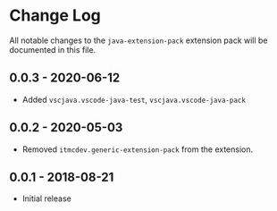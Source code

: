 # Change Log
All notable changes to the `java-extension-pack` extension pack will be documented in this file.

## 0.0.3 - 2020-06-12

- Added `vscjava.vscode-java-test`, `vscjava.vscode-java-pack`

## 0.0.2 - 2020-05-03

- Removed `itmcdev.generic-extension-pack` from the extension.

## 0.0.1 - 2018-08-21
- Initial release
